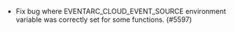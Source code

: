 - Fix bug where EVENTARC_CLOUD_EVENT_SOURCE environment variable was correctly set for some functions. (#5597)
